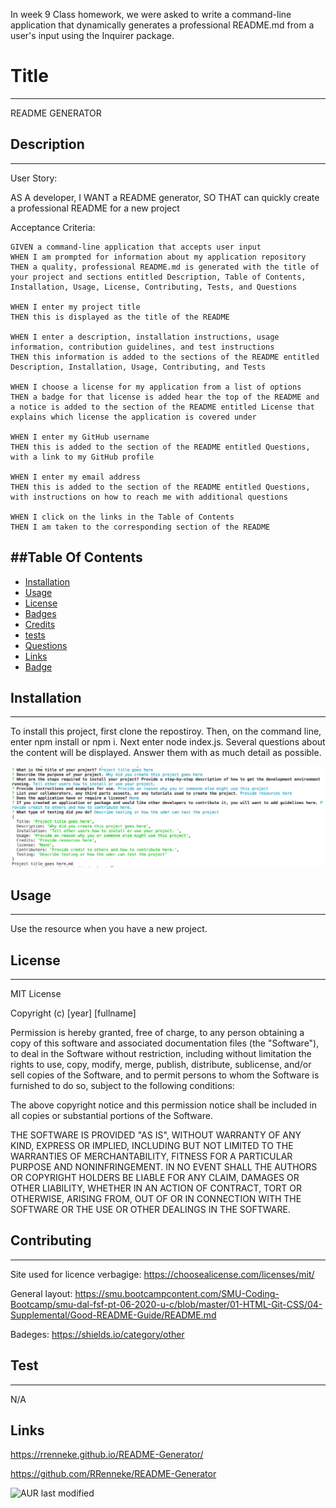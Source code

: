 In week 9 Class homework, we were asked to write a command-line application that dynamically generates a professional README.md from a user's input using the Inquirer package. 

# Title
---
 README GENERATOR 

## Description
---

User Story: 

AS A developer, I WANT a README generator, SO THAT can quickly create a professional README for a new project

Acceptance Criteria:

    GIVEN a command-line application that accepts user input
    WHEN I am prompted for information about my application repository
    THEN a quality, professional README.md is generated with the title of your project and sections entitled Description, Table of Contents, Installation, Usage, License, Contributing, Tests, and Questions
    
    WHEN I enter my project title
    THEN this is displayed as the title of the README
    
    WHEN I enter a description, installation instructions, usage information, contribution guidelines, and test instructions
    THEN this information is added to the sections of the README entitled Description, Installation, Usage, Contributing, and Tests
    
    WHEN I choose a license for my application from a list of options
    THEN a badge for that license is added hear the top of the README and a notice is added to the section of the README entitled License that explains which license the application is covered under

    WHEN I enter my GitHub username
    THEN this is added to the section of the README entitled Questions, with a link to my GitHub profile

    WHEN I enter my email address
    THEN this is added to the section of the README entitled Questions, with instructions on how to reach me with additional questions

    WHEN I click on the links in the Table of Contents
    THEN I am taken to the corresponding section of the README

##Table Of Contents 
---
* [Installation](Installation)
* [Usage](Usage)
* [License](License)
* [Badges](Badges)
* [Credits](Credits)
* [tests](tests)
* [Questions](Questions)
* [Links](Links)
* [Badge](Badge)
    
## Installation
---
To install this project, first clone the repostiroy. Then, on the command line, enter npm install or npm i. Next enter node index.js. Several questions about the content will be displayed. Answer them with as much detail as possible.

<img src="commandLine.png" alt="commandLineQuestions Screenshot">

## Usage
---
Use the resource when you have a new project. 

## License
---
MIT License

Copyright (c) [year] [fullname]

Permission is hereby granted, free of charge, to any person obtaining a copy
of this software and associated documentation files (the "Software"), to deal
in the Software without restriction, including without limitation the rights
to use, copy, modify, merge, publish, distribute, sublicense, and/or sell
copies of the Software, and to permit persons to whom the Software is
furnished to do so, subject to the following conditions:

The above copyright notice and this permission notice shall be included in all
copies or substantial portions of the Software.

THE SOFTWARE IS PROVIDED "AS IS", WITHOUT WARRANTY OF ANY KIND, EXPRESS OR
IMPLIED, INCLUDING BUT NOT LIMITED TO THE WARRANTIES OF MERCHANTABILITY,
FITNESS FOR A PARTICULAR PURPOSE AND NONINFRINGEMENT. IN NO EVENT SHALL THE
AUTHORS OR COPYRIGHT HOLDERS BE LIABLE FOR ANY CLAIM, DAMAGES OR OTHER
LIABILITY, WHETHER IN AN ACTION OF CONTRACT, TORT OR OTHERWISE, ARISING FROM,
OUT OF OR IN CONNECTION WITH THE SOFTWARE OR THE USE OR OTHER DEALINGS IN THE
SOFTWARE. 

## Contributing 
---
Site used for licence verbagige: https://choosealicense.com/licenses/mit/

General layout: https://smu.bootcampcontent.com/SMU-Coding-Bootcamp/smu-dal-fsf-pt-06-2020-u-c/blob/master/01-HTML-Git-CSS/04-Supplemental/Good-README-Guide/README.md

Badeges: https://shields.io/category/other

## Test
---
N/A


## Links

https://rrenneke.github.io/README-Generator/

https://github.com/RRenneke/README-Generator

![AUR last modified](https://img.shields.io/aur/last-modified/unsure)
